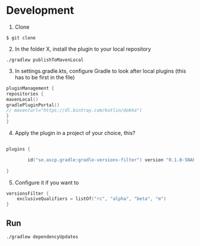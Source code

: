 # Development
1. Clone

```
$ git clone  
```

2. In the folder X, install the plugin to your local repository 

```
./gradlew publishToMavenLocal
``` 

3. In settings.gradle.kts, configure Gradle to look after local plugins (this has to be first in the file) 

```kotlin
pluginManagement {
repositories {
mavenLocal()
gradlePluginPortal()
// maven(url="https://dl.bintray.com/kotlin/dokka")
}
}
```

4. Apply the plugin in a project of your choice, this?

```kotlin

plugins {

        id("se.ascp.gradle:gradle-versions-filter") version "0.1.0-SNAPSHOT"
    
}


```

5. Configure it if you want to


```kotlin
versionsFilter {
    exclusiveQualifiers = listOf("rc", "alpha", "beta", "m")
}
```

## Run
```
./gradlew dependencyUpdates 
```
